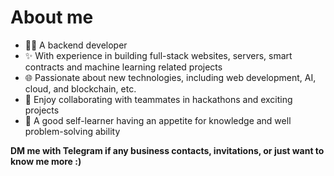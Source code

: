 # About me

- 🧑‍💻 A backend developer
- ✨ With experience in building full-stack websites, servers, smart contracts and machine learning related projects
- 🌐 Passionate about new technologies, including web development, AI, cloud, and blockchain, etc.
- 🦾 Enjoy collaborating with teammates in hackathons and exciting projects
- 🐛 A good self-learner having an appetite for knowledge and well problem-solving ability

**DM me with Telegram if any business contacts, invitations, or just want to know me more :)**